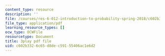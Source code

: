 ```yaml
---
content_type: resource
description: ''
file: /courses/res-6-012-introduction-to-probability-spring-2018/c602b3326c65d8dec59155406ac1e6d2_T_Q3M_HV94w.pdf
file_type: application/pdf
learning_resource_types: []
ocw_type: OCWFile
resourcetype: Document
title: 3play pdf file
uid: c602b332-6c65-d8de-c591-55406ac1e6d2
---
```

